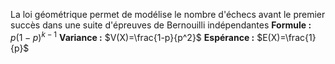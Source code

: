 La loi géométrique permet de modélise le nombre d'échecs avant le premier succès dans une suite d'épreuves de Bernouilli indépendantes
**Formule :** $p(1-p)^{k-1}$
**Variance :** $V(X)=\frac{1-p}{p^2}$
**Espérance :** $E(X)=\frac{1}{p}$